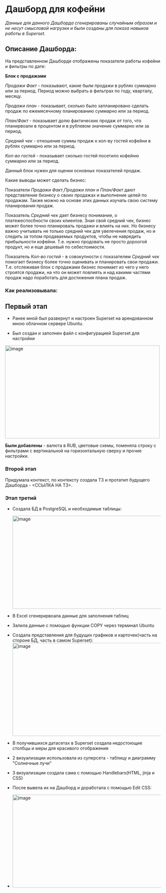 # Дашборд для кофейни

_Данные для данного Дашборда сгенерированы случайным образом и не несут смысловой нагрузки и были созданы для показа навыков работы в Superset._

## Описание Дашборда:  
На представленном Дашборде отображены показатели работы кофейни и фильтры по дате:   

**Блок с продажами**  

*Продажи Факт* - показывают, какие были продажи в рублях суммарно или за период. Период можно выбрать в фильтрах по году, кварталу, месяцу.  

*Продажи план* - показывает, сколько было запланировано сделать продаж по ежемясячному планированию суммарно или за период.  

*План/Факт* - показывает долю фактических продаж от того, что планирвоали в процентом и в рублевом значение суммарно или за период.  

*Средний чек* - отношение суммы продаж к кол-ву гостей кофейни в рублях суммарно или за период.  

*Кол-во гостей* - показывает сколько гостей посетило кофейню суммарно или за период.

Данный блок нужен для оценки основных показателей продаж.  

Какие выводы может сделать бизнес:  

Показатели *Продажи Факт*,*Продажи план* и *План/Факт* дают представление бизнесу о своих продажах и выполнение целей по продажам. Также можно на основе этих данных изучать свою систему планирования продаж.

Показатель *Средний чек* дает бизнесу понимание, о платежеспосбности своих клиентов. Зная свой средний чек, бизнес может более точно планировать продажи и влиять на них. Но бизнесу важно учитывать не только средний чек для увелечения продаж, но и следить за топом продаваемых продуктов, чтобы не навредить прибыльности кофейни. Т.е. нужно продовать не просто дороогой продукт, но и еще дешевый по себестоимости. 

Показатель *Кол-во гостей* - в совокупности с показателем *Средний чек*  помогает бизнесу более точно оценивать и планировать свои продажи.
Т.е. отслеживая блок с продажами бизнес понимает из чего у него строятся продажи, на что он может повлиять и над какими частями продаж надо поработать для достижения плана продаж.


### Как реализовывала:


## Первый этап  

* Ранее мной был развернут и настроен Superset на арендованном мною облачном сервере Ubuntu.  

* Был создан и заполнен файл с конфигурацией Superset для настройки
<img width="500" height="300" alt="image" src="https://github.com/user-attachments/assets/05d28a91-0ee8-45ae-ae70-8dd5eb7bd42a" />

**Были добавлены** - валюта в RUB, цветовые схемы, поменяла строку с фильтрами с вертикальной на горизонтальную сверху и прочие настройки.

### Второй этап  

Придумала контекст, по контексту создала ТЗ и протатип будущего Дашборда - <ССЫЛКА НА ТЗ>.

### Этап третий 
* Создала БД в PostgreSQL и необходимые таблицы:

  <img width="500" height="300" alt="image" src="https://github.com/user-attachments/assets/7ca7b11e-9831-49aa-8f3d-2b38028b7910" />

* В Excel сгенерирвоала данные для заполнения таблиц
* Залила данные с помощью функции COPY через терминал Ubuntu
* Создала представления для будущих графиков и карточек(часть на стороне БД, часть в самом Superset):
  <img width="500" height="300" alt="image" src="https://github.com/user-attachments/assets/ce83aa37-ce66-40bd-b0de-a2d71ec73b70" />
* В получившихся датасетах в Superset создала недостоющие столбцы и меры для красивого отображения
* 2 визуализации использовала из суперсета - таблицу и диаграмму "Солнечные лучи"
* 3 визуализации создала сама с помощью Handlebars(HTML, jinja и CSS)
* После вывела их на Дашборд и доработала с помощью Edit CSS:
* <img width="500" height="300" alt="image" src="https://github.com/user-attachments/assets/69bd979b-6fd8-4965-8946-998255f15c3a" />




 

